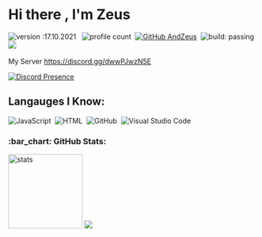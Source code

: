 # Hi there , I'm Zeus 
![version :17.10.2021](https://img.shields.io/badge/version-17.10.2021-informational) &nbsp;
![profile count](https://komarev.com/ghpvc/?username=AndZeus&color=red)&nbsp;
[![GitHub AndZeus](https://img.shields.io/github/followers/AndZeus?label=follow&style=social)](https://github.com/AndZeus)&nbsp;
![build: passing](https://img.shields.io/badge/build-passing-success)
<a href="https://instagram.com/kaan.elald"><img src="https://img.shields.io/badge/@kaan.elald-E4405F?style=flat&logo=Instagram&logoColor=white"/></a> &nbsp;

My Server
https://discord.gg/dwwPJwzN5E

[![Discord Presence](https://lanyard-profile-readme.vercel.app/api/150728683789746176)](https://discord.com/users/150728683789746176) 

## Langauges I Know:
![JavaScript](https://img.shields.io/badge/-JavaScript-05122A?style=flat&logo=javascript)&nbsp;
![HTML](https://img.shields.io/badge/-HTML-05122A?style=flat&logo=HTML5)&nbsp;
![GitHub](https://img.shields.io/badge/-GitHub-05122A?style=flat&logo=github)&nbsp;
![Visual Studio Code](https://img.shields.io/badge/-Visual%20Studio%20Code-05122A?style=flat&logo=visual-studio-code&logoColor=007ACC)&nbsp;


<h3 align="left">:bar_chart: GitHub Stats:</h3>
<p align="left">
   <img src="https://github-readme-stats.vercel.app/api?username=AndZeus&count_private=true&show_icons=true&theme=dark&hide_border=true" width="%100" height="150px" alt="stats" />
<img src="https://github-profile-trophy.vercel.app/?username=AndZeus&theme=radical" />
</p>
